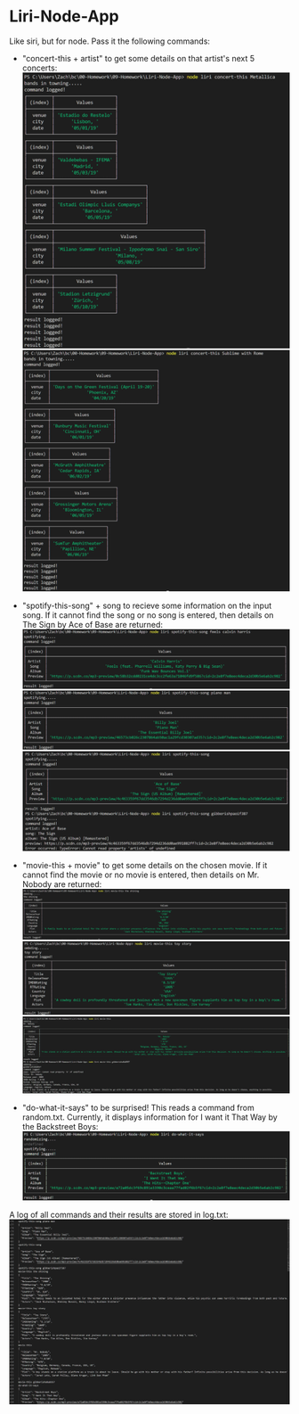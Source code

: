 # Liri-Node-App
Like siri, but for node. Pass it the following commands:
 - "concert-this + artist" to get some details on that artist's next 5 concerts:
![concert-this1](./Screenshots/concert-this1.PNG)
![concert-this2](./Screenshots/concert-this2.PNG)


 - "spotify-this-song" + song to recieve some information on the input song. If it cannot find the song or no song is entered, then details on The Sign by Ace of Base are returned:
 ![spotify-this-song1](./Screenshots/spotify-this-song1.PNG)
 ![spotify-this-song2](./Screenshots/spotify-this-song2.PNG)
  ![spotify-this-songError](./Screenshots/spotify-this-songError.PNG)



 - "movie-this + movie" to get some details on the chosen movie. If it cannot find the movie or no movie is entered, then details on Mr. Nobody are returned:
  ![movie-this1](./Screenshots/movie-this1.PNG)
  ![movie-this1](./Screenshots/movie-this2.PNG)
  ![movie-thisError](./Screenshots/movie-thisError.PNG)

  

 - "do-what-it-says" to be surprised! This reads a command from random.txt. Currently, it displays information for I want it That Way by the Backstreet Boys:
   ![do-what-it-says](./Screenshots/do-what-it-says.PNG)


A log of all commands and their results are stored in log.txt:
   ![log.txt](./Screenshots/log.PNG)

